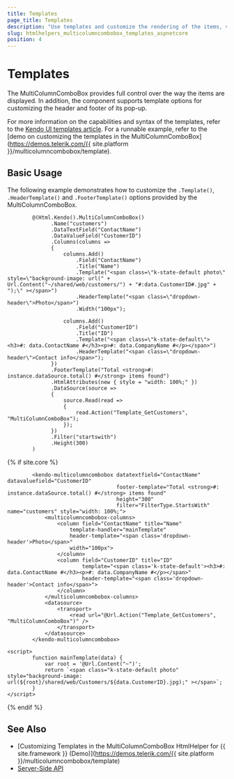 ```yaml
---
title: Templates
page_title: Templates
description: "Use templates and customize the rendering of the items, values, and the popup footer of the Telerik UI MultiColumnComboBox component for {{ site.framework }}."
slug: htmlhelpers_multicolumncombobox_templates_aspnetcore
position: 4
---
```


# Templates

The MultiColumnComboBox provides full control over the way the items are displayed. In addition, the component supports template options for customizing the header and footer of its pop-up.

For more information on the capabilities and syntax of the templates, refer to the [Kendo UI templates article](https://docs.telerik.com/kendo-ui/framework/templates/overview). For a runnable example, refer to the [demo on customizing the templates in the MultiColumnComboBox](https://demos.telerik.com/{{ site.platform }}/multicolumncombobox/template).

## Basic Usage

The following example demonstrates how to customize the `.Template()`, `.HeaderTemplate()` and `.FooterTemplate()` options provided by the MultiColumnComboBox.

```HtmlHelper
        @(Html.Kendo().MultiColumnComboBox()
              .Name("customers")
              .DataTextField("ContactName")
              .DataValueField("CustomerID")
              .Columns(columns =>
              {
                  columns.Add()
                      .Field("ContactName")
                      .Title("Name")
                      .Template("<span class=\"k-state-default photo\" style=\"background-image: url(" + Url.Content("~/shared/web/customers/") + "#:data.CustomerID#.jpg" + ");\" ></span>")
                      .HeaderTemplate("<span class=\"dropdown-header\">Photo</span>")
                      .Width("100px");

                  columns.Add()
                      .Field("CustomerID")
                      .Title("ID")
                      .Template("<span class=\"k-state-default\"><h3>#: data.ContactName #</h3><p>#: data.CompanyName #</p></span>")
                      .HeaderTemplate("<span class=\"dropdown-header\">Contact info</span>");
              })
              .FooterTemplate("Total <strong>#: instance.dataSource.total() #</strong> items found")
              .HtmlAttributes(new { style = "width: 100%;" })
              .DataSource(source =>
              {
                  source.Read(read =>
                  {
                      read.Action("Template_GetCustomers", "MultiColumnComboBox");
                  });
              })
              .Filter("startswith")
              .Height(300)
        )
```
{% if site.core %}
```TagHelper
        <kendo-multicolumncombobox datatextfield="ContactName" datavaluefield="CustomerID"
                                   footer-template="Total <strong>#: instance.dataSource.total() #</strong> items found"
                                   height="300"
                                   filter="FilterType.StartsWith" name="customers" style="width: 100%;">
            <multicolumncombobox-columns>
                <column field="ContactName" title="Name"
                    template-handler="mainTemplate"
                    header-template="<span class='dropdown-header'>Photo</span>"
                    width="100px">
                </column>
                <column field="CustomerID" title="ID"
                        template="<span class='k-state-default'><h3>#: data.ContactName #</h3><p>#: data.CompanyName #</p></span>"
                        header-template="<span class='dropdown-header'>Contact info</span>">
                </column>
            </multicolumncombobox-columns>
            <datasource>
                <transport>
                    <read url="@Url.Action("Template_GetCustomers", "MultiColumnComboBox")" />
                </transport>
            </datasource>
        </kendo-multicolumncombobox>
```
```JS
<script>
        function mainTemplate(data) {
            var root = '@Url.Content("~")';
            return `<span class="k-state-default photo" style="background-image: url(${root}/shared/web/Customers/${data.CustomerID}.jpg);" ></span>`;
        }
</script>
```
{% endif %}

## See Also

* [Customizing Templates in the MultiColumnComboBox HtmlHelper for {{ site.framework }} (Demo)](https://demos.telerik.com/{{ site.platform }}/multicolumncombobox/template)
* [Server-Side API](/api/multicolumncombobox)
